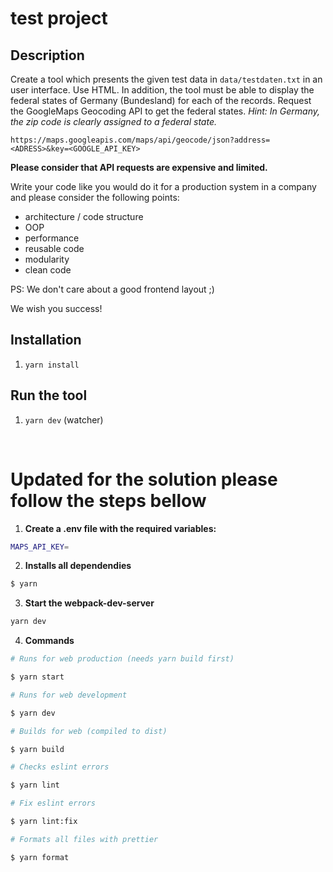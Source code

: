 # test project

## Description

Create a tool which presents the given test data in `data/testdaten.txt` in an user interface. Use HTML.
In addition, the tool must be able to display the federal states of Germany (Bundesland) for each of the records.
Request the GoogleMaps Geocoding API to get the federal states.
_Hint: In Germany, the zip code is clearly assigned to a federal state._

`https://maps.googleapis.com/maps/api/geocode/json?address=<ADRESS>&key=<GOOGLE_API_KEY>`

**Please consider that API requests are expensive and limited.**

Write your code like you would do it for a production system in a company and please consider the following points:

- architecture / code structure
- OOP
- performance
- reusable code
- modularity
- clean code

PS: We don't care about a good frontend layout ;)

We wish you success!

## Installation

1. `yarn install`

## Run the tool

1. `yarn dev` (watcher)

<br />

# Updated for the solution please follow the steps bellow

1. **Create a .env file with the required variables:**

```sh
MAPS_API_KEY=
```

2. **Installs all dependendies**

```sh
$ yarn
```

3. **Start the webpack-dev-server**

```sh
yarn dev
```

4. **Commands**

```bash
# Runs for web production (needs yarn build first)

$ yarn start

# Runs for web development

$ yarn dev

# Builds for web (compiled to dist)

$ yarn build

# Checks eslint errors

$ yarn lint

# Fix eslint errors

$ yarn lint:fix

# Formats all files with prettier

$ yarn format
```

